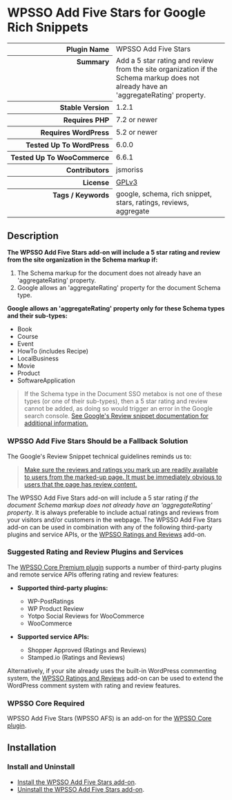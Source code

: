 <h1>WPSSO Add Five Stars for Google Rich Snippets</h1>

<table>
<tr><th align="right" valign="top" nowrap>Plugin Name</th><td>WPSSO Add Five Stars</td></tr>
<tr><th align="right" valign="top" nowrap>Summary</th><td>Add a 5 star rating and review from the site organization if the Schema markup does not already have an &#039;aggregateRating&#039; property.</td></tr>
<tr><th align="right" valign="top" nowrap>Stable Version</th><td>1.2.1</td></tr>
<tr><th align="right" valign="top" nowrap>Requires PHP</th><td>7.2 or newer</td></tr>
<tr><th align="right" valign="top" nowrap>Requires WordPress</th><td>5.2 or newer</td></tr>
<tr><th align="right" valign="top" nowrap>Tested Up To WordPress</th><td>6.0.0</td></tr>
<tr><th align="right" valign="top" nowrap>Tested Up To WooCommerce</th><td>6.6.1</td></tr>
<tr><th align="right" valign="top" nowrap>Contributors</th><td>jsmoriss</td></tr>
<tr><th align="right" valign="top" nowrap>License</th><td><a href="https://www.gnu.org/licenses/gpl.txt">GPLv3</a></td></tr>
<tr><th align="right" valign="top" nowrap>Tags / Keywords</th><td>google, schema, rich snippet, stars, ratings, reviews, aggregate</td></tr>
</table>

<h2>Description</h2>

<!-- about -->

<p><strong>The WPSSO Add Five Stars add-on will include a 5 star rating and review from the site organization in the Schema markup if:</strong></p>

<ol>
<li>The Schema markup for the document does not already have an 'aggregateRating' property.</li>
<li>Google allows an 'aggregateRating' property for the document Schema type.</li>
</ol>

<p><strong>Google allows an 'aggregateRating' property only for these Schema types and their sub-types:</strong></p>

<ul>
<li>Book</li>
<li>Course</li>
<li>Event</li>
<li>HowTo (includes Recipe)</li>
<li>LocalBusiness</li>
<li>Movie</li>
<li>Product</li>
<li>SoftwareApplication</li>
</ul>

<blockquote>
  <p>If the Schema type in the Document SSO metabox is not one of these types (or one of their sub-types), then a 5 star rating and review cannot be added, as doing so would trigger an error in the Google search console. <a href="https://developers.google.com/search/docs/advanced/structured-data/review-snippet">See Google's Review snippet documentation for additional information.</a></p>
</blockquote>

<!-- /about -->

<h3>WPSSO Add Five Stars Should be a Fallback Solution</h3>

<p>The Google's Review Snippet technical guidelines reminds us to:</p>

<blockquote>
  <p><a href="https://developers.google.com/search/docs/advanced/structured-data/review-snippet#technical-guidelines">Make sure the reviews and ratings you mark up are readily available to users from the marked-up page. It must be immediately obvious to users that the page has review content.</a></p>
</blockquote>

<p>The WPSSO Add Five Stars add-on will include a 5 star rating <em>if the document Schema markup does not already have an 'aggregateRating' property</em>. It is always preferable to include actual ratings and reviews from your visitors and/or customers in the webpage. The WPSSO Add Five Stars add-on can be used in combination with any of the following third-party plugins and service APIs, or the <a href="https://wordpress.org/plugins/wpsso-ratings-and-reviews/">WPSSO Ratings and Reviews</a> add-on.</p>

<h3>Suggested Rating and Review Plugins and Services</h3>

<p>The <a href="https://wpsso.com/">WPSSO Core Premium plugin</a> supports a number of third-party plugins and remote service APIs offering rating and review features:</p>

<ul>
<li><p><strong>Supported third-party plugins:</strong></p>

<ul>
<li>WP-PostRatings</li>
<li>WP Product Review</li>
<li>Yotpo Social Reviews for WooCommerce</li>
<li>WooCommerce</li>
</ul></li>
<li><p><strong>Supported service APIs:</strong></p>

<ul>
<li>Shopper Approved (Ratings and Reviews)</li>
<li>Stamped.io (Ratings and Reviews)</li>
</ul></li>
</ul>

<p>Alternatively, if your site already uses the built-in WordPress commenting system, the <a href="https://wordpress.org/plugins/wpsso-ratings-and-reviews/">WPSSO Ratings and Reviews</a> add-on can be used to extend the WordPress comment system with rating and review features.</p>

<h3>WPSSO Core Required</h3>

<p>WPSSO Add Five Stars (WPSSO AFS) is an add-on for the <a href="https://wordpress.org/plugins/wpsso/">WPSSO Core plugin</a>.</p>

<h2>Installation</h2>

<h3 class="top">Install and Uninstall</h3>

<ul>
<li><a href="https://wpsso.com/docs/plugins/wpsso-add-five-stars/installation/install-the-plugin/">Install the WPSSO Add Five Stars add-on</a>.</li>
<li><a href="https://wpsso.com/docs/plugins/wpsso-add-five-stars/installation/uninstall-the-plugin/">Uninstall the WPSSO Add Five Stars add-on</a>.</li>
</ul>


